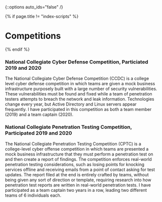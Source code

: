 {::options auto_ids="false" /}

{% if page.title != "index-scripts" %}
# Competitions
{% endif %}

### **National Collegiate Cyber Defense Competition**, Particiated 2019 and 2020

The National Collegiate Cyber Defense Competition (CCDC) is a college level cyber defense competition in which teams are given a mock business infrastructure purposely built with a large number of security vulnerabilities. These vulnerabilities must be found and fixed while a team of penetration testers attempts to breach the network and leak information. Technologies change every year, but Active Directory and Linux servers appear frequently. I have participated in this competition as both a team member (2019) and a team captain (2020).

### **National Collegiate Penetration Testing Competition**, Participated 2019 and 2020

The National Collegiate Penetration Testing Competition (CPTC) is a college-level cyber offense competition in which teams are presented a mock business infrastructure that they must perform a penetration test on and then create a report of findings. The competition enforces real-world penetration testing considerations, such as losing points for knocking services offline and receiving emails from a point of contact asking for test updates. The report filed at the end is entirely crafted by teams, without being given any sort of direction or template, requiring research into how penetration test reports are written in real-world penetration tests. I have participated as a team captain two years in a row, leading two different teams of 6 individuals each.